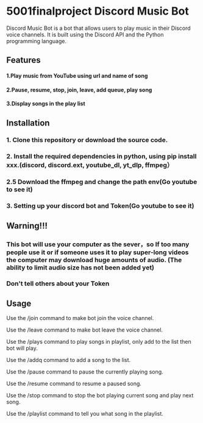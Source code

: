 # 5001finalproject Discord Music Bot
Discord Music Bot is a bot that allows users to play music in their Discord voice channels. It is built using the Discord API and the Python programming language.
## Features
#### 1.Play music from YouTube using url and name of song
#### 2.Pause, resume, stop, join, leave, add queue, play song
#### 3.Display songs in the play list

## Installation
### 1. Clone this repository or download the source code.
### 2. Install the required dependencies in python, using pip install xxx.(discord, discord.ext, youtube_dl, yt_dlp, ffmpeg）
### 2.5 Download the ffmpeg and change the path env(Go youtube to see it)
### 3. Setting up your discord bot and Token(Go youtube to see it)

## Warning!!!
### This bot will use your computer as the sever，so If too many people use it or if someone uses it to play super-long videos the computer may download huge amounts of audio. (The ability to limit audio size has not been added yet)
### Don't tell others about your Token

## Usage
Use the /join command to make bot join the voice channel.

Use the /leave command to make bot leave the voice channel.

Use the /plays command to play songs in playlist, only add to the list then bot will play.

Use the /addq command to add a song to the list.

Use the /pause command to pause the currently playing song.

Use the /resume command to resume a paused song.

Use the /stop command to stop the bot playing current song and play next song.

Use the /playlist command to tell you what song in the playlist.

